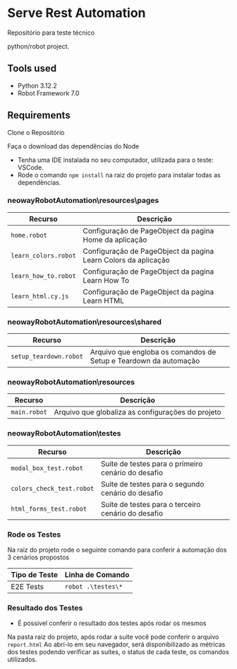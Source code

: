 # Serve Rest Automation
Repositório para teste técnico

python/robot project.

## Tools used

* Python 3.12.2
* Robot Framework 7.0

## Requirements

Clone o Repositório

Faça o download das dependências do Node

* Tenha uma IDE instalada no seu computador, utilizada para o teste: VSCode.
* Rode o comando `npm install` na raiz do projeto para instalar todas as dependências.

### neowayRobotAutomation\resources\pages

|  Recurso                    |  Descrição                                                     |
|-----------------------------|----------------------------------------------------------------|
| `home.robot`                | Configuração de PageObject da pagina Home da aplicação         |
| `learn_colors.robot`        | Configuração de PageObject da pagina Learn Colors da aplicação |
| `learn_how_to.robot`        | Configuração de PageObject da pagina Learn How To              |
| `learn_html.cy.js`          | Configuração de PageObject da pagina Learn HTML                |

### neowayRobotAutomation\resources\shared

|  Recurso                    |  Descrição                                                       |
|-----------------------------|------------------------------------------------------------------|
| `setup_teardown.robot`      | Arquivo que engloba os comandos de Setup e Teardown da automação |

### neowayRobotAutomation\resources

|  Recurso                    |  Descrição                                        |
|-----------------------------|---------------------------------------------------|
| `main.robot`                | Arquivo que globaliza as configurações do projeto |

### neowayRobotAutomation\testes

|  Recurso                    |  Descrição                                         |
|-----------------------------|----------------------------------------------------|
| `modal_box_test.robot`      | Suite de testes para o primeiro cenário do desafio |
| `colors_check_test.robot`   | Suite de testes para o segundo cenário do desafio  |
| `html_forms_test.robot`     | Suite de testes para o terceiro cenário do desafio |

### Rode os Testes

Na raiz do projeto rode o seguinte comando para conferir a automação
dos 3 cenários propostos

| Tipo de Teste     | Linha de Comando                                          |
|-------------------|-----------------------------------------------------------|
| E2E Tests         | `robot .\testes\*`                                        |


### Resultado dos Testes

* É possível conferir o resultado dos testes após rodar os mesmos

Na pasta raiz do projeto, após rodar a suite você pode conferir o arquivo `report.html`
Ao abrí-lo em seu navegador, será disponibilizado as métricas dos testes podendo verificar
as suítes, o status de cada teste, os comandos utilizados.

